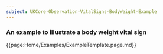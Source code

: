 ```yaml
---
subject: UKCore-Observation-VitalSigns-BodyWeight-Example
---
```

### An example to illustrate a body weight vital sign

{{page:Home/Examples/ExampleTemplate.page.md}}